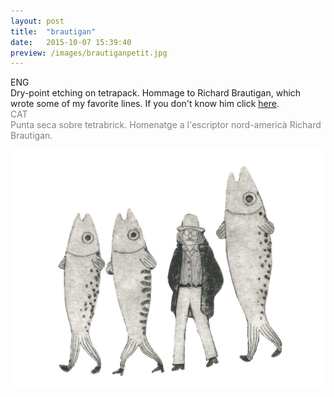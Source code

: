 ```yaml
---
layout: post
title:  "brautigan"
date:   2015-10-07 15:39:40
preview: /images/brautiganpetit.jpg
---
```




<div class="row">

  <div class="column">
  ENG<br>
Dry-point etching on tetrapack. Hommage to Richard Brautigan, which wrote some of my favorite lines. If you don't know him click <a href="https://www.poetryfoundation.org/poems/48580/december-30">here</a>.<br>
</div>

   <div class="column">
   <font color="#808080">
   CAT<br>
   Punta seca sobre tetrabrick. Homenatge a l'escriptor nord-americà Richard Brautigan.<br></font>
   </div>

 </div>

 ![Picture 1](/images/brautigangrannet.jpg)
